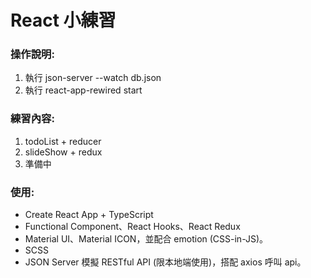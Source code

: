 # React 小練習

### 操作說明:

1. 執行 json-server --watch db.json
2. 執行 react-app-rewired start

### 練習內容:

1. todoList + reducer
2. slideShow + redux
3. 準備中

### 使用:

- Create React App + TypeScript
- Functional Component、React Hooks、React Redux
- Material UI、Material ICON，並配合 emotion (CSS-in-JS)。
- SCSS
- JSON Server 模擬 RESTful API (限本地端使用)，搭配 axios 呼叫 api。
